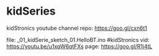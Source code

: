 # kidSeries
kidStronics youtube channel repo: https://goo.gl/cxn6t1

file: _01_kidSerie_sketch_01.HelloBT.ino #kidStronics vid: https://youtu.be/u1xqW6qtFXs page: https://goo.gl/R1j4tL
